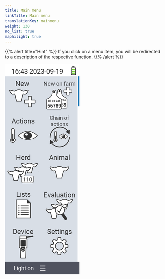 ```yaml
---
title: Main menu
linkTitle: Main menu
translationKey: mainmenu
weight: 130
no_list: true
maphilight: true
---
```

{{% alert title="Hint" %}}
If you click on a menu item, you will be redirected to a description of the respective function.
{{% /alert %}}

<img src="mainmenu.png" alt="VitalControl Main menu" title="Main menu" usemap="#workmap" class="maphilight" />

<map name="workmap">
  <area shape="rect" coords="3,40,116,160" alt="New" title="Create new animals&#10;Mouse click: open documentation" href="/nl/docs/new/">
  <area shape="rect" coords="3,160,116,280" alt="Actions" title="Actions on animals&#10;Mouse click: open documentation" href="/nl/docs/acties/">
  <area shape="rect" coords="3,280,116,400" alt="Herd" title="Herd menu&#10;Mouse click: open documentation" href="/nl/docs/herd/">
  <area shape="rect" coords="3,400,116,520" alt="Lists" title="Animal lists&#10;Mouse click: open documentation" href="/nl/docs/lists/">
  <area shape="rect" coords="3,520,116,634" alt="Device" title="Device&#10;Mouse click: open documentation" href="/nl/docs/device/">

  <area shape="rect" coords="116,40,230,160" alt="New on farm" title="Access of animals&#10;Mouse click: open documentation" href="/nl/docs/new-on-farm/">
  <area shape="rect" coords="116,160,230,280" alt="Chain of actions" title="Chain of actions&#10;Mouse click: open documentation" href="/nl/docs/chain-of-actions/">
  <area shape="rect" coords="116,280,230,400" alt="Animal" title="Animal&#10;Mouse click: open documentation" href="/nl/docs/animal/">
  <area shape="rect" coords="116,400,230,520" alt="Evaluation" title="Evaluation&#10;Mouse click: open documentation" href="/nl/docs/evaluation/">
  <area shape="rect" coords="116,520,230,634" alt="Settings" title="Settings&#10;Mouse click: open documentation" href="/nl/docs/settings/">
</map>
